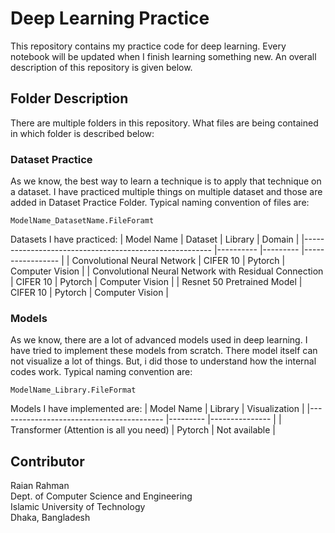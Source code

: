 # Deep Learning Practice
This repository contains my practice code for deep learning. Every notebook will be updated when I finish learning something new. An overall description of this repository is given below.

## Folder Description
There are multiple folders in this repository. What files are being contained in which folder is described below:

### Dataset Practice
As we know, the best way to learn a technique is to apply that technique on a dataset. I have practiced multiple things on multiple dataset and those are added in Dataset Practice Folder. Typical naming convention of files are:
``` 
ModelName_DatasetName.FileForamt
```
Datasets I have practiced:
| Model Name                                            	| Dataset  	| Library 	| Domain          	|
|-------------------------------------------------------	|----------	|---------	|-----------------	|
| Convolutional Neural Network                          	| CIFER 10 	| Pytorch 	| Computer Vision 	|
| Convolutional Neural Network with Residual Connection 	| CIFER 10 	| Pytorch 	| Computer Vision 	|
| Resnet 50 Pretrained Model                            	| CIFER 10 	| Pytorch 	| Computer Vision 	|

### Models
As we know, there are a lot of advanced models used in deep learning. I have tried to implement these models from scratch. There model itself can not visualize a lot of things. But, i did those to understand how the internal codes work. Typical naming convention are:
```
ModelName_Library.FileFormat
```
Models I have implemented are:
| Model Name                              	| Library 	| Visualization 	|
|-----------------------------------------	|---------	|---------------	|
| Transformer (Attention is all you need) 	| Pytorch 	| Not available 	|

## Contributor
Raian Rahman <br>
Dept. of Computer Science and Engineering <br> 
Islamic University of Technology <br>
Dhaka, Bangladesh
